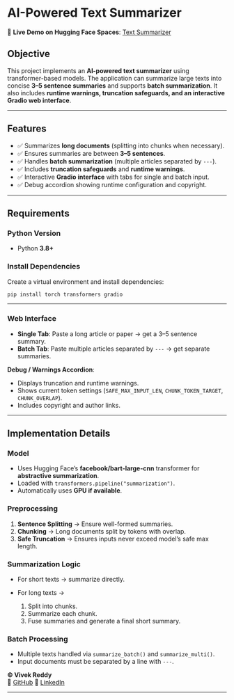 # AI-Powered Text Summarizer

🔗 **Live Demo on Hugging Face Spaces**: [Text Summarizer](https://huggingface.co/spaces/vivekreddy1105/TextSummarizer)

## **Objective**

This project implements an **AI-powered text summarizer** using transformer-based models. The application can summarize large texts into concise **3–5 sentence summaries** and supports **batch summarization**. It also includes **runtime warnings, truncation safeguards, and an interactive Gradio web interface**.

---

## **Features**

* ✅ Summarizes **long documents** (splitting into chunks when necessary).
* ✅ Ensures summaries are between **3–5 sentences**.
* ✅ Handles **batch summarization** (multiple articles separated by `---`).
* ✅ Includes **truncation safeguards** and **runtime warnings**.
* ✅ Interactive **Gradio interface** with tabs for single and batch input.
* ✅ Debug accordion showing runtime configuration and copyright.

---

## **Requirements**

### Python Version

* Python **3.8+**

### Install Dependencies

Create a virtual environment and install dependencies:

```bash
pip install torch transformers gradio
```

---

### Web Interface

* **Single Tab**: Paste a long article or paper → get a 3–5 sentence summary.
* **Batch Tab**: Paste multiple articles separated by `---` → get separate summaries.

**Debug / Warnings Accordion**:

* Displays truncation and runtime warnings.
* Shows current token settings (`SAFE_MAX_INPUT_LEN`, `CHUNK_TOKEN_TARGET`, `CHUNK_OVERLAP`).
* Includes copyright and author links.

---

## **Implementation Details**

### Model

* Uses Hugging Face’s **facebook/bart-large-cnn** transformer for **abstractive summarization**.
* Loaded with `transformers.pipeline("summarization")`.
* Automatically uses **GPU if available**.

### Preprocessing

1. **Sentence Splitting** → Ensure well-formed summaries.
2. **Chunking** → Long documents split by tokens with overlap.
3. **Safe Truncation** → Ensures inputs never exceed model’s safe max length.

### Summarization Logic

* For short texts → summarize directly.
* For long texts →

  1. Split into chunks.
  2. Summarize each chunk.
  3. Fuse summaries and generate a final short summary.

### Batch Processing

* Multiple texts handled via `summarize_batch()` and `summarize_multi()`.
* Input documents must be separated by a line with `---`.



**© Vivek Reddy**<br>
🔗 [GitHub](https://github.com/vivekreddy1105)
🔗 [LinkedIn](https://linkedin.com/in/vivekreddy1105)

---
